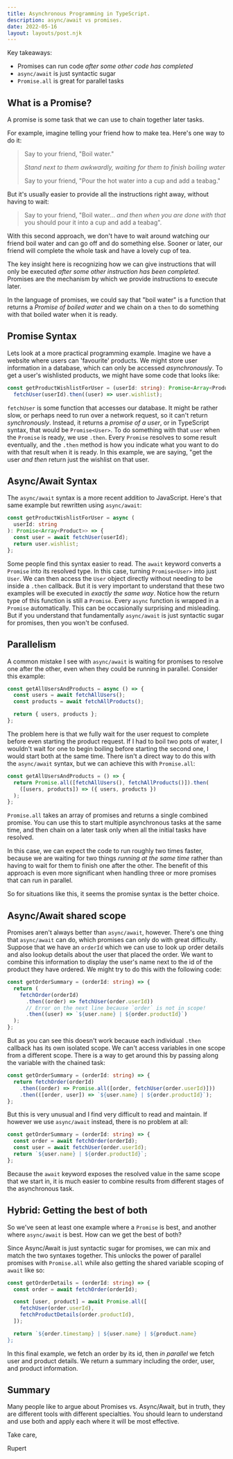 ```yaml
---
title: Asynchronous Programming in TypeScript.
description: async/await vs promises.
date: 2022-05-16
layout: layouts/post.njk
---
```


Key takeaways:

- Promises can run code _after some other code has completed_
- `async/await` is just syntactic sugar
- `Promise.all` is great for parallel tasks

## What is a Promise?

A promise is some task that we can use to chain together later tasks.

For example, imagine telling your friend how to make tea. Here's one way to do it:

> Say to your friend, "Boil water."
>
> _Stand next to them awkwardly, waiting for them to finish boiling water_
>
> Say to your friend, "Pour the hot water into a cup and add a teabag."

But it's usually easier to provide all the instructions right away, without having to wait:

> Say to your friend, "Boil water... _and then when you are done with that_ you should pour it into a cup and add a teabag".

With this second approach, we don't have to wait around watching our friend boil water and can go off and do something else. Sooner or later, our friend will complete the whole task and have a lovely cup of tea.

The key insight here is recognizing how we can give instructions that will only be executed _after some other instruction has been completed_. Promises are the mechanism by which we provide instructions to execute later.

In the language of promises, we could say that "boil water" is a function that returns a _Promise of boiled water_ and we chain on a `then` to do something with that boiled water when it is ready.

## Promise Syntax

Lets look at a more practical programming example. Imagine we have a website where users can 'favourite' products. We might store user information in a database, which can only be accessed _asynchronously_. To get a user's wishlisted products, we might have some code that looks like:

```ts
const getProductWishlistForUser = (userId: string): Promise<Array<Product>> =>
  fetchUser(userId).then((user) => user.wishlist);
```

`fetchUser` is some function that accesses our database. It might be rather slow, or perhaps need to run over a network request, so it can't return _synchronously_. Instead, it returns a _promise of a user_, or in TypeScript syntax, that would be `Promise<User>`. To do something with that `user` when the `Promise` is ready, we use `.then`. Every `Promise` resolves to some result eventually, and the `.then` method is how you indicate what you want to do with that result when it is ready. In this example, we are saying, "get the user _and then_ return just the wishlist on that user.

## Async/Await Syntax

The `async/await` syntax is a more recent addition to JavaScript. Here's that same example but rewritten using `async/await`:

```ts
const getProductWishlistForUser = async (
  userId: string
): Promise<Array<Product>> => {
  const user = await fetchUser(userId);
  return user.wishlist;
};
```

Some people find this syntax easier to read. The `await` keyword converts a `Promise` into its resolved type. In this case, turning `Promise<User>` into just `User`. We can then access the `User` object directly without needing to be inside a `.then` callback. But it is very important to understand that these two examples will be executed in _exactly the same way_. Notice how the return type of this function is still a `Promise`. Every `async` function is wrapped in a `Promise` automatically. This can be occasionally surprising and misleading. But if you understand that fundamentally `async/await` is just syntactic sugar for promises, then you won't be confused.

## Parallelism

A common mistake I see with `async/await` is waiting for promises to resolve one after the other, even when they could be running in parallel. Consider this example:

```ts
const getAllUsersAndProducts = async () => {
  const users = await fetchAllUsers();
  const products = await fetchAllProducts();

  return { users, products };
};
```

The problem here is that we fully wait for the user request to complete before even starting the product request. If I had to boil two pots of water, I wouldn't wait for one to begin boiling before starting the second one, I would start both at the same time. There isn't a direct way to do this with the `async/await` syntax, but we can achieve this with `Promise.all`:

```ts
const getAllUsersAndProducts = () => {
  return Promise.all([fetchAllUsers(), fetchAllProducts()]).then(
    ([users, products]) => ({ users, products })
  );
};
```

`Promise.all` takes an array of promises and returns a single combined promise. You can use this to start multiple asynchronous tasks at the same time, and then chain on a later task only when all the initial tasks have resolved.

In this case, we can expect the code to run roughly two times faster, because we are waiting for two things _running at the same time_ rather than having to wait for them to finish one after the other. The benefit of this approach is even more significant when handling three or more promises that can run in parallel.

So for situations like this, it seems the promise syntax is the better choice.

## Async/Await shared scope

Promises aren't always better than `async/await`, however. There's one thing that `async/await` can do, which promises can only do with great difficulty. Suppose that we have an `orderId` which we can use to look up order details and also lookup details about the user that placed the order. We want to combine this information to display the user's name next to the id of the product they have ordered. We might try to do this with the following code:

```ts
const getOrderSummary = (orderId: string) => {
  return (
    fetchOrder(orderId)
      .then((order) => fetchUser(order.userId))
      // Error on the next line because `order` is not in scope!
      .then((user) => `${user.name} | ${order.productId}`)
  );
};
```

But as you can see this doesn't work because each individual `.then` callback has its own isolated scope. We can't access variables in one scope from a different scope. There is a way to get around this by passing along the variable with the chained task:

```ts
const getOrderSummary = (orderId: string) => {
  return fetchOrder(orderId)
    .then((order) => Promise.all([order, fetchUser(order.userId)]))
    .then(([order, user]) => `${user.name} | ${order.productId}`);
};
```

But this is very unusual and I find very difficult to read and maintain. If however we use `async/await` instead, there is no problem at all:

```ts
const getOrderSummary = (orderId: string) => {
  const order = await fetchOrder(orderId);
  const user = await fetchUser(order.userId);
  return `${user.name} | ${order.productId}`;
};
```

Because the `await` keyword exposes the resolved value in the same scope that we start in, it is much easier to combine results from different stages of the asynchronous task.

## Hybrid: Getting the best of both

So we've seen at least one example where a `Promise` is best, and another where `async/await` is best. How can we get the best of both?

Since Async/Await is just syntactic sugar for promises, we can mix and match the two syntaxes together. This unlocks the power of parallel promises with `Promise.all` while also getting the shared variable scoping of `await` like so:

```ts
const getOrderDetails = (orderId: string) => {
  const order = await fetchOrder(orderId);

  const [user, product] = await Promise.all([
    fetchUser(order.userId),
    fetchProductDetails(order.productId),
  ]);

  return `${order.timestamp} | ${user.name} | ${product.name}
};
```

In this final example, we fetch an order by its id, then _in parallel_ we fetch user and product details. We return a summary including the order, user, and product information.

## Summary

Many people like to argue about Promises vs. Async/Await, but in truth, they are different tools with different specialties. You should learn to understand and use both and apply each where it will be most effective.

Take care,

Rupert
